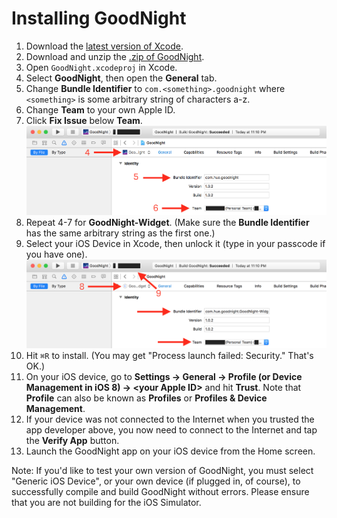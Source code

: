 # Installing GoodNight

1. Download the [latest version of Xcode][1].
2. Download and unzip the [.zip of GoodNight][2].
3. Open `GoodNight.xcodeproj` in Xcode.
4. Select **GoodNight**, then open the **General** tab.
5. Change **Bundle Identifier** to `com.<something>.goodnight` where
`<something>` is some arbitrary string of characters a-z.
6. Change **Team** to your own Apple ID.
7. Click **Fix Issue** below **Team**.
![help-img-1](help-img-1.png)
8. Repeat 4-7 for **GoodNight-Widget**. (Make sure the **Bundle Identifier** has
the same arbitrary string as the first one.)
9. Select your iOS Device in Xcode, then unlock it (type in your passcode if you
have one).
![help-img-2](help-img-2.png)
10. Hit `⌘R` to install. (You may get "Process launch failed: Security." That's
OK.)
11. On your iOS device, go to **Settings → General → Profile (or Device Management in iOS 8) →
\<your Apple ID\>** and hit **Trust**.  Note that **Profile** can also be known as **Profiles** or **Profiles & Device Management**.
12. If your device was not connected to the Internet when you trusted the app developer above, you now need to connect to the Internet and tap the **Verify App** button.
13. Launch the GoodNight app on your iOS device from the Home screen.

Note: If you'd like to test your own version of GoodNight, you must select
"Generic iOS Device", or your own device (if plugged in, of course), to
successfully compile and build GoodNight without errors. Please ensure that you
are not building for the iOS Simulator.

[1]: https://itunes.apple.com/us/app/xcode/id497799835
[2]: https://github.com/anthonya1999/GoodNight/archive/master.zip
